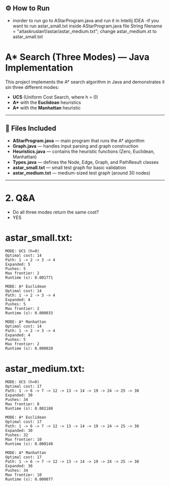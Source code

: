 ## ⚙️ How to Run
- inorder to run go to AStarProgram.java and run it in Intellij IDEA
-if you want to run astar_small.txt inside AStarProgram.java file  String filename = "aitaskruslan1/astar/astar_medium.txt"; change astar_medium.xt to astar_small.txt
# A* Search (Three Modes) — Java Implementation

This project implements the A* search algorithm in Java and demonstrates it sin three different modes:
- **UCS** (Uniform Cost Search, where h = 0)
- **A\*** with the **Euclidean** heuristics
- **A\*** with the **Manhattan** heuristic

---

## 📁 Files Included

- **AStarProgram.java** — main program that runs the A* algorithm
- **Graph.java** — handles input parsing and graph construction
- **Heuristics.java** — contains the heuristic functions (Zero, Euclidean, Manhattan)
- **Types.java** — defines the Node, Edge, Graph, and PathResult classes
- **astar_small.txt** — small test graph for basic validation
- **astar_medium.txt** — medium-sized test graph (around 30 nodes)

---

# 2. Q&A
- Do all three modes return the same cost?
- YES
# astar_small.txt:

~~~
MODE: UCS (h=0)
Optimal cost: 14
Path: 1 -> 2 -> 3 -> 4
Expanded: 5
Pushes: 5
Max frontier: 2
Runtime (s): 0.001771

MODE: A* Euclidean
Optimal cost: 14
Path: 1 -> 2 -> 3 -> 4
Expanded: 4
Pushes: 5
Max frontier: 2
Runtime (s): 0.000033

MODE: A* Manhattan
Optimal cost: 14
Path: 1 -> 2 -> 3 -> 4
Expanded: 4
Pushes: 5
Max frontier: 2
Runtime (s): 0.000020
~~~

# astar_medium.txt:

~~~
MODE: UCS (h=0)
Optimal cost: 17
Path: 1 -> 6 -> 7 -> 12 -> 13 -> 14 -> 19 -> 24 -> 25 -> 30
Expanded: 30
Pushes: 34
Max frontier: 8
Runtime (s): 0.001188

MODE: A* Euclidean
Optimal cost: 17
Path: 1 -> 6 -> 7 -> 12 -> 13 -> 14 -> 19 -> 24 -> 25 -> 30
Expanded: 30
Pushes: 32
Max frontier: 10
Runtime (s): 0.000140

MODE: A* Manhattan
Optimal cost: 17
Path: 1 -> 6 -> 7 -> 12 -> 13 -> 14 -> 19 -> 24 -> 25 -> 30
Expanded: 30
Pushes: 34
Max frontier: 10
Runtime (s): 0.000077

~~~


